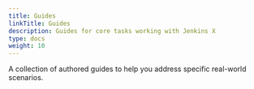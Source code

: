 ```yaml
---
title: Guides
linkTitle: Guides
description: Guides for core tasks working with Jenkins X
type: docs
weight: 10
---
```


A collection of authored guides to help you address specific real-world scenarios.
